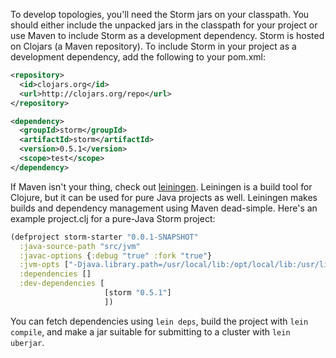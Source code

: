 To develop topologies, you'll need the Storm jars on your classpath. You should either include the unpacked jars in the classpath for your project or use Maven to include Storm as a development dependency. Storm is hosted on Clojars (a Maven repository). To include Storm in your project as a development dependency, add the following to your pom.xml:

```xml
<repository>
  <id>clojars.org</id>
  <url>http://clojars.org/repo</url>
</repository>
```

```xml
<dependency>
  <groupId>storm</groupId>
  <artifactId>storm</artifactId>
  <version>0.5.1</version>
  <scope>test</scope>
</dependency>
```

If Maven isn't your thing, check out [leiningen](https://github.com/technomancy/leiningen). Leiningen is a build tool for Clojure, but it can be used for pure Java projects as well. Leiningen makes builds and dependency management using Maven dead-simple. Here's an example project.clj for a pure-Java Storm project:

```clojure
(defproject storm-starter "0.0.1-SNAPSHOT"
  :java-source-path "src/jvm"
  :javac-options {:debug "true" :fork "true"}
  :jvm-opts ["-Djava.library.path=/usr/local/lib:/opt/local/lib:/usr/lib"]
  :dependencies []
  :dev-dependencies [
                     [storm "0.5.1"]
                     ])
```

You can fetch dependencies using `lein deps`, build the project with `lein compile`, and make a jar suitable for submitting to a cluster with `lein uberjar`. 